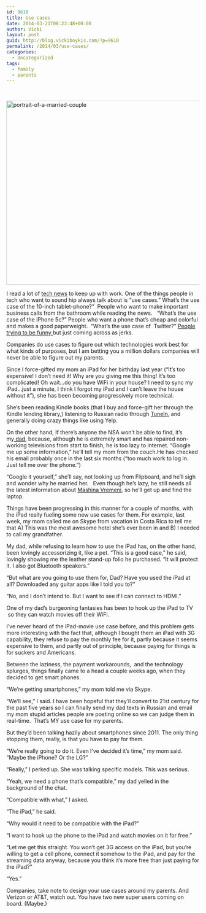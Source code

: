 ```yaml
---
id: 9610
title: Use cases
date: 2014-03-21T08:23:48+00:00
author: Vicki
layout: post
guid: http://blog.vickiboykis.com/?p=9610
permalink: /2014/03/use-cases/
categories:
  - Uncategorized
tags:
  - family
  - parents
---
```

&nbsp;

[<img class="aligncenter size-medium wp-image-9612" alt="portrait-of-a-married-couple" src="http://blog.vickiboykis.com/wp-content/uploads/2014/03/portrait-of-a-married-couple-580x480.jpg" width="580" height="480" />](http://blog.vickiboykis.com/wp-content/uploads/2014/03/portrait-of-a-married-couple.jpg)

I read a lot of <a href="https://news.ycombinator.com/news" target="_blank">tech news</a> to keep up with work. One of the things people in tech who want to sound hip always talk about is &#8220;use cases.&#8221; What&#8217;s the use case of the 10-inch tablet-phone?&#8221;  People who want to make important business calls from the bathroom while reading the news.   &#8220;What&#8217;s the use case of the iPhone 5c?&#8221; People who want a phone that&#8217;s cheap and colorful and makes a good paperweight.  &#8220;What&#8217;s the use case of  Twitter?&#8221; <a href="https://twitter.com/vboykis/status/446753845591703552" target="_blank">People trying to be funny </a>but just coming across as jerks.

Companies do use cases to figure out which technologies work best for what kinds of purposes, but I am betting you a million dollars companies will never be able to figure out my parents.

Since I force-gifted my mom an iPad for her birthday last year (&#8220;It&#8217;s too expensive! I don&#8217;t need it! Why are you giving me this thing! It&#8217;s too complicated! Oh wait&#8230;do you have WiFi in your house? I need to sync my iPad&#8230;just a minute, I think I forgot my iPad and I can&#8217;t leave the house without it&#8221;), she has been becoming progressively more technical.

She&#8217;s been reading Kindle books (that I buy and force-gift her through the Kindle lending library,) listening to Russian radio through <a href="http://blog.vickiboykis.com/2011/12/this-post-is-kind-of-hipster-because-i-talk-about-old-school-radios-and-miss-them-but-i-also-love-my-ipad/" target="_blank">TuneIn</a>, and generally doing crazy things like using Yelp.

On the other hand, If there&#8217;s anyone the NSA won&#8217;t be able to find, it&#8217;s my<a href="http://blog.vickiboykis.com/2010/09/comparative-dadvantage/" target="_blank"> dad</a>, because, although he is extremely smart and has repaired non-working televisions from start to finish, he is too lazy to internet. &#8220;Google me up some information,&#8221; he&#8217;ll tell my mom from the couch.He has checked his email probably once in the last six months (&#8220;too much work to log in. Just tell me over the phone.&#8221;)

&#8220;Google it yourself,&#8221; she&#8217;ll say, not looking up from Flipboard, and he&#8217;ll sigh and wonder why he married her.   Even though he&#8217;s lazy, he still needs all the latest information about <a href="http://blog.vickiboykis.com/2010/04/time-machine-mashina-vremeni-and-my-dad/" target="_blank">Mashina Vremeni</a>, so he&#8217;ll get up and find the laptop.

Things have been progressing in this manner for a couple of months, with the iPad really fueling some new use cases for them. For example, last week, my mom called me on Skype from vacation in Costa Rica to tell me that A) This was the most awesome hotel she&#8217;s ever been in and B) I needed to call my grandfather.

My dad, while refusing to learn how to use the iPad has, on the other hand, been lovingly accessorizing it, like a pet. &#8220;This is a good case,&#8221; he said, lovingly showing me the leather stand-up folio he purchased. &#8220;It will protect it. I also got Bluetooth speakers.&#8221;

&#8220;But what are you going to use them for, Dad? Have you used the iPad at all? Downloaded any guitar apps like I told you to?&#8221;

&#8220;No, and I don&#8217;t intend to. But I want to see if I can connect to HDMI.&#8221;

One of my dad&#8217;s burgeoning fantasies has been to hook up the iPad to TV  so they can watch movies off their WiFi.

I&#8217;ve never heard of the iPad-movie use case before, and this problem gets more interesting with the fact that, although I bought them an iPad with 3G capability, they refuse to pay the monthly fee for it, partly because it seems expensive to them, and partly out of principle, because paying for things is for suckers and Americans.

Between the laziness, the payment workarounds,  and the technology splurges, things finally came to a head a couple weeks ago, when they decided to get smart phones.

&#8220;We&#8217;re getting smartphones,&#8221; my mom told me via Skype.

&#8220;We&#8217;ll see,&#8221; I said. I have been hopeful that they&#8217;ll convert to 21st century for the past five years so I can finally send my dad texts in Russian and email my mom stupid articles people are posting online so we can judge them in real-time.  That&#8217;s MY use case for my parents.

But they&#8217;d been talking hazily about smartphones since 2011. The only thing stopping them, really, is that you have to pay for them.

&#8220;We&#8217;re really going to do it. Even I&#8217;ve decided it&#8217;s time,&#8221; my mom said. &#8220;Maybe the iPhone? Or the LG?&#8221;

&#8220;Really,&#8221; I perked up. She was talking specific models. This was serious.

&#8220;Yeah, we need a phone that&#8217;s compatible,&#8221; my dad yelled in the background of the chat.

&#8220;Compatible with what,&#8221; I asked.

&#8220;The iPad,&#8221; he said.

&#8220;Why would it need to be compatible with the iPad?&#8221;

&#8220;I want to hook up the phone to the iPad and watch movies on it for free.&#8221;

&#8220;Let me get this straight. You won&#8217;t get 3G access on the iPad, but you&#8217;re willing to get a cell phone, connect it somehow to the iPad, and pay for the streaming data anyway, because you think it&#8217;s more free than just paying for the iPad?&#8221;

&#8220;Yes.&#8221;

Companies, take note to design your use cases around my parents. And Verizon or AT&T, watch out. You have two new super users coming on board. (Maybe.)